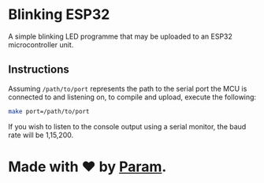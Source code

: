 # Blinking ESP32
A simple blinking LED programme that may be uploaded
to an ESP32 microcontroller unit.

## Instructions
Assuming `/path/to/port` represents the path to the serial
port the MCU is connected to and listening on, to compile
and upload, execute the following:
```bash
make port=/path/to/port
```

If you wish to listen to the console output using a serial
monitor, the baud rate will be 1,15,200.

# Made with ❤ by [Param](https://www.paramsid.com).